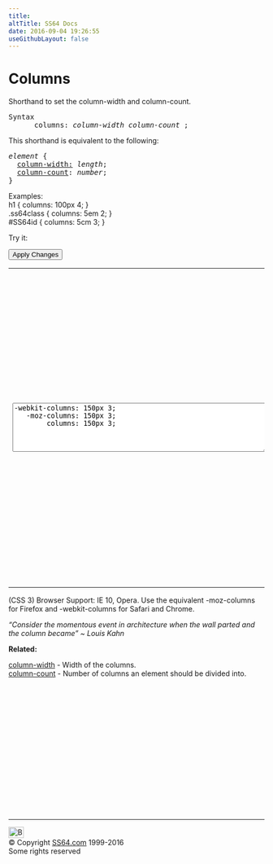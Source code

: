```yaml
---
title:
altTitle: SS64 Docs
date: 2016-09-04 19:26:55
useGithubLayout: false
---
```

<!-- #BeginLibraryItem "/Library/head_css.lbi" --><!-- #EndLibraryItem --><h1>Columns</h1>
<p>Shorthand to set the column-width and column-count.</p>
<pre>Syntax
      columns: <i>column-width column-count</i> ;</pre>
<p>This shorthand is equivalent to the following:<br>
</p>
<pre><i>element</i> {
  <a href="column-width.html">column-width:</a> <i>length</i>;
  <a href="column-count.html">column-count</a>: <i>number</i>;
}</pre>
<p>Examples:<br>
  <span class="code">h1 { columns: 100px 4;  }<br>
    .ss64class { columns: 5em 2; }</span><br>
    <span class="code">#SS64id { columns: 5cm 3;  }</span>    <br>
</p>
<p>Try it:</p><input type="button" onclick="ApplyStyle()" value="Apply Changes">
<table>
  <tbody><tr>
    <td><textarea name="tryit" id="trycode" cols="60" rows="6" onfocus="this.style.background='#fff';" onblur="this.style.background='#eee';" tabindex="1">-webkit-columns: 150px 3;
   -moz-columns: 150px 3;
        columns: 150px 3;</textarea></td>
    <td><div id="tryresult">When text is displayed in newspaper columns the length of each line is much shorter. This is a great aid to readability. On the internet many people will skim read large blocks of text and this can have the unfortunate effect that they miss important points buried in a long paragraph.</div></td>
  </tr>
</tbody></table>
<p>(CSS 3) Browser Support:  IE 10, Opera. Use the equivalent <span class="code">-moz-columns</span> for Firefox and <span class="code">-webkit-columns</span> for Safari and Chrome.</p>
<p class="quote"><i>“Consider the momentous event in architecture when the wall parted and the column became” ~ Louis Kahn</i></p><p><b>Related:</b></p>
<p><a href="column-width.html">column-width</a> - Width of the columns.<br>
<a href="column-count.html">column-count</a> - Number of columns an element should be divided into.</p><!-- #BeginLibraryItem "/Library/foot_css.lbi" --><p>
<!-- CSS -->
<ins class="adsbygoogle" style="display:inline-block;width:300px;height:250px" data-ad-client="ca-pub-6140977852749469" data-ad-slot="2739097502"></ins>
<script>
(adsbygoogle = window.adsbygoogle || []).push({});
</script></p>
<hr>
<div id="bl" class="footer"><a href="columns.html#"><img src="../images/top.png" width="30" height="22" alt="Back to the Top"></a></div>
<div id="br" class="footer, tagline">© Copyright <a href="http://ss64.com/">SS64.com</a> 1999-2016<br>
Some rights reserved</div><!-- #EndLibraryItem -->

